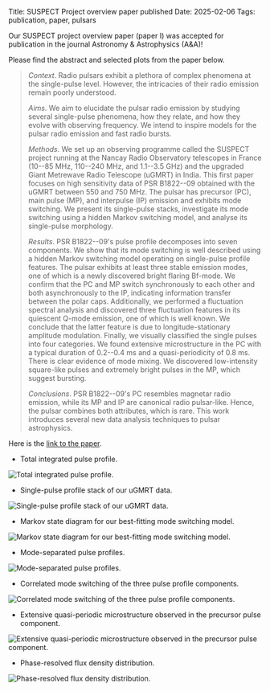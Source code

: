 Title: SUSPECT Project overview paper published
Date: 2025-02-06
Tags: publication, paper, pulsars

Our SUSPECT project overview paper (paper I) was accepted for publication in the journal Astronomy & Astrophysics (A&A)!

Please find the abstract and selected plots from the paper below.

> *Context*. Radio pulsars exhibit a plethora of complex phenomena at the 
> single-pulse level. However, the intricacies of their radio emission remain
> poorly understood.
> 
> *Aims*. We aim to elucidate the pulsar radio emission by studying several 
> single-pulse phenomena, how they relate, and how they evolve with observing
> frequency. We intend to inspire models for the pulsar radio emission and fast
> radio bursts.
> 
> *Methods*. We set up an observing programme called the SUSPECT project running
> at the Nancay Radio Observatory telescopes in France (10--85 MHz, 110--240 MHz, 
> and 1.1--3.5 GHz) and the upgraded Giant Metrewave Radio Telescope (uGMRT) in
> India. This first paper focuses on high sensitivity data of PSR B1822--09
> obtained with the uGMRT between 550 and 750 MHz. The pulsar has precursor (PC),
> main pulse (MP), and interpulse (IP) emission and exhibits mode switching. We
> present its single-pulse stacks, investigate its mode switching using a hidden
> Markov switching model, and analyse its single-pulse morphology.
> 
> *Results*. PSR B1822--09's pulse profile decomposes into seven components. We 
> show that its mode switching is well described using a hidden Markov switching
> model operating on single-pulse profile features. The pulsar exhibits at least
> three stable emission modes, one of which is a newly discovered bright flaring
> Bf-mode. We confirm that the PC and MP switch synchronously to each other and
> both asynchronously to the IP, indicating information transfer between the polar
> caps. Additionally, we performed a fluctuation spectral analysis and discovered
> three fluctuation features in its quiescent Q-mode emission, one of which is
> well known. We conclude that the latter feature is due to longitude-stationary
> amplitude modulation. Finally, we visually classified the single pulses into
> four categories. We found extensive microstructure in the PC with a typical
> duration of 0.2--0.4 ms and a quasi-periodicity of 0.8 ms. There is clear
> evidence of mode mixing. We discovered low-intensity square-like pulses and
> extremely bright pulses in the MP, which suggest bursting.
> 
> *Conclusions*. PSR B1822--09's PC resembles magnetar radio emission, while its MP
> and IP are canonical radio pulsar-like. Hence, the pulsar combines both
> attributes, which is rare. This work introduces several new data analysis
> techniques to pulsar astrophysics.

Here is the [link to the paper](https://ui.adsabs.harvard.edu/abs/2024arXiv240705156J/abstract).

* Total integrated pulse profile.

![Total integrated pulse profile.]({static}/images/2025-02-06_SUSPECT_paper_I_accepted/pulse_profile.png)

* Single-pulse profile stack of our uGMRT data.

![Single-pulse profile stack of our uGMRT data.]({static}/images/2025-02-06_SUSPECT_paper_I_accepted/profile_stack.jpg)

* Markov state diagram for our best-fitting mode switching model.

![Markov state diagram for our best-fitting mode switching model.]({static}/images/2025-02-06_SUSPECT_paper_I_accepted/markov_state_diagram.png)

* Mode-separated pulse profiles.

![Mode-separated pulse profiles.]({static}/images/2025-02-06_SUSPECT_paper_I_accepted/mode_profiles.jpg)

* Correlated mode switching of the three pulse profile components.

![Correlated mode switching of the three pulse profile components.]({static}/images/2025-02-06_SUSPECT_paper_I_accepted/component_correlation.png)

* Extensive quasi-periodic microstructure observed in the precursor pulse component.

![Extensive quasi-periodic microstructure observed in the precursor pulse component.]({static}/images/2025-02-06_SUSPECT_paper_I_accepted/microstructure.jpg)

* Phase-resolved flux density distribution.

![Phase-resolved flux density distribution.]({static}/images/2025-02-06_SUSPECT_paper_I_accepted/flux_distribution.jpg)
